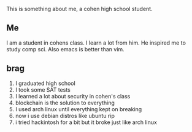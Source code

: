 This is something about me, a cohen high school student.

## Me

I am a student in cohens class. I learn a lot from him. He inspired me to study comp sci. Also emacs is better than vim. 

## brag

1. I graduated high school
2. I took some SAT tests
3. I learned a lot about security in cohen's class
4. blockchain is the solution to everything
5. I used arch linux until everything kept on breaking
6. now i use debian distros like ubuntu rip
7. i tried hackintosh for a bit but it broke just like arch linux

